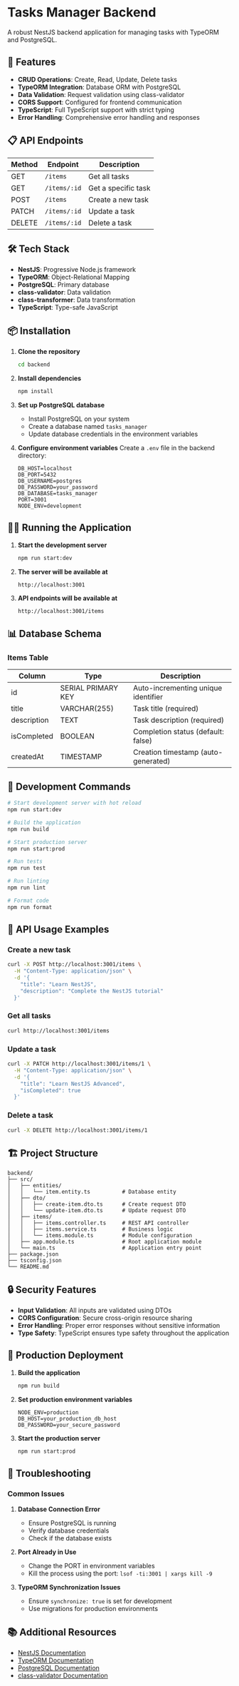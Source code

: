 # Tasks Manager Backend

A robust NestJS backend application for managing tasks with TypeORM and PostgreSQL.

## 🚀 Features

- **CRUD Operations**: Create, Read, Update, Delete tasks
- **TypeORM Integration**: Database ORM with PostgreSQL
- **Data Validation**: Request validation using class-validator
- **CORS Support**: Configured for frontend communication
- **TypeScript**: Full TypeScript support with strict typing
- **Error Handling**: Comprehensive error handling and responses

## 📋 API Endpoints

| Method | Endpoint | Description |
|--------|----------|-------------|
| GET | `/items` | Get all tasks |
| GET | `/items/:id` | Get a specific task |
| POST | `/items` | Create a new task |
| PATCH | `/items/:id` | Update a task |
| DELETE | `/items/:id` | Delete a task |

## 🛠️ Tech Stack

- **NestJS**: Progressive Node.js framework
- **TypeORM**: Object-Relational Mapping
- **PostgreSQL**: Primary database
- **class-validator**: Data validation
- **class-transformer**: Data transformation
- **TypeScript**: Type-safe JavaScript

## 📦 Installation

1. **Clone the repository**
   ```bash
   cd backend
   ```

2. **Install dependencies**
   ```bash
   npm install
   ```

3. **Set up PostgreSQL database**
   - Install PostgreSQL on your system
   - Create a database named `tasks_manager`
   - Update database credentials in the environment variables

4. **Configure environment variables**
   Create a `.env` file in the backend directory:
   ```env
   DB_HOST=localhost
   DB_PORT=5432
   DB_USERNAME=postgres
   DB_PASSWORD=your_password
   DB_DATABASE=tasks_manager
   PORT=3001
   NODE_ENV=development
   ```

## 🏃‍♂️ Running the Application

1. **Start the development server**
   ```bash
   npm run start:dev
   ```

2. **The server will be available at**
   ```
   http://localhost:3001
   ```

3. **API endpoints will be available at**
   ```
   http://localhost:3001/items
   ```

## 📊 Database Schema

### Items Table

| Column | Type | Description |
|--------|------|-------------|
| id | SERIAL PRIMARY KEY | Auto-incrementing unique identifier |
| title | VARCHAR(255) | Task title (required) |
| description | TEXT | Task description (required) |
| isCompleted | BOOLEAN | Completion status (default: false) |
| createdAt | TIMESTAMP | Creation timestamp (auto-generated) |

## 🔧 Development Commands

```bash
# Start development server with hot reload
npm run start:dev

# Build the application
npm run build

# Start production server
npm run start:prod

# Run tests
npm run test

# Run linting
npm run lint

# Format code
npm run format
```

## 📝 API Usage Examples

### Create a new task
```bash
curl -X POST http://localhost:3001/items \
  -H "Content-Type: application/json" \
  -d '{
    "title": "Learn NestJS",
    "description": "Complete the NestJS tutorial"
  }'
```

### Get all tasks
```bash
curl http://localhost:3001/items
```

### Update a task
```bash
curl -X PATCH http://localhost:3001/items/1 \
  -H "Content-Type: application/json" \
  -d '{
    "title": "Learn NestJS Advanced",
    "isCompleted": true
  }'
```

### Delete a task
```bash
curl -X DELETE http://localhost:3001/items/1
```

## 🏗️ Project Structure

```
backend/
├── src/
│   ├── entities/
│   │   └── item.entity.ts          # Database entity
│   ├── dto/
│   │   ├── create-item.dto.ts      # Create request DTO
│   │   └── update-item.dto.ts      # Update request DTO
│   ├── items/
│   │   ├── items.controller.ts     # REST API controller
│   │   ├── items.service.ts        # Business logic
│   │   └── items.module.ts         # Module configuration
│   ├── app.module.ts               # Root application module
│   └── main.ts                     # Application entry point
├── package.json
├── tsconfig.json
└── README.md
```

## 🔒 Security Features

- **Input Validation**: All inputs are validated using DTOs
- **CORS Configuration**: Secure cross-origin resource sharing
- **Error Handling**: Proper error responses without sensitive information
- **Type Safety**: TypeScript ensures type safety throughout the application

## 🚀 Production Deployment

1. **Build the application**
   ```bash
   npm run build
   ```

2. **Set production environment variables**
   ```env
   NODE_ENV=production
   DB_HOST=your_production_db_host
   DB_PASSWORD=your_secure_password
   ```

3. **Start the production server**
   ```bash
   npm run start:prod
   ```

## 🐛 Troubleshooting

### Common Issues

1. **Database Connection Error**
   - Ensure PostgreSQL is running
   - Verify database credentials
   - Check if the database exists

2. **Port Already in Use**
   - Change the PORT in environment variables
   - Kill the process using the port: `lsof -ti:3001 | xargs kill -9`

3. **TypeORM Synchronization Issues**
   - Ensure `synchronize: true` is set for development
   - Use migrations for production environments

## 📚 Additional Resources

- [NestJS Documentation](https://docs.nestjs.com/)
- [TypeORM Documentation](https://typeorm.io/)
- [PostgreSQL Documentation](https://www.postgresql.org/docs/)
- [class-validator Documentation](https://github.com/typestack/class-validator)

